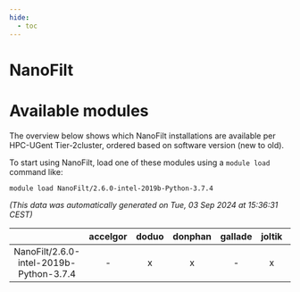 ```yaml
---
hide:
  - toc
---
```


NanoFilt
========

# Available modules


The overview below shows which NanoFilt installations are available per HPC-UGent Tier-2cluster, ordered based on software version (new to old).

To start using NanoFilt, load one of these modules using a `module load` command like:

```shell
module load NanoFilt/2.6.0-intel-2019b-Python-3.7.4
```

*(This data was automatically generated on Tue, 03 Sep 2024 at 15:36:31 CEST)*  

| |accelgor|doduo|donphan|gallade|joltik|shinx|skitty|
| :---: | :---: | :---: | :---: | :---: | :---: | :---: | :---: |
|NanoFilt/2.6.0-intel-2019b-Python-3.7.4|-|x|x|-|x|-|x|
